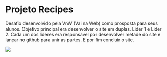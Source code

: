 # Projeto Recipes
Desafio desenvolvido pela VnW (Vai na Web) como prosposta para seus alunos. Objetivo principal era desenvolver o site em duplas. Lider 1 e Lider 2. 
Cada um dos lideres era responsavel por desenvolver metade do site e lançar no github para unir as partes. E por fim concluir o site.

<a href="https://recipesshow.netlify.app/">
<img src="https://lh3.googleusercontent.com/pw/AL9nZEVT1K2M6BadeNAZqiUrlJBLDgpy7H-oSsOXnVfeLI3oGa3LxnaPo09JyuNJXNU_ls7vRIH7q50MSGAGZAvPT1Ey9Qfj8-1iD10gv3ARLfsQ_ij0BClDWoei_7EW12deiBaqXSARg_pxP7onSynnKDXQ=w1896-h884-no?authuser=0"/>
